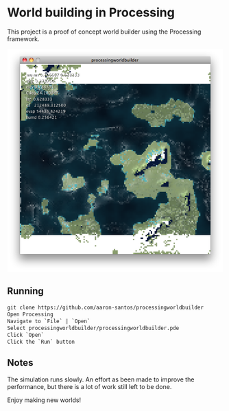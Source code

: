 World building in Processing
==========

This project is a proof of concept world builder using the Processing framework.

<img src="https://github.com/aaron-santos/processingworldbuilder/raw/master/doc/ss1.png" alt="Screenshot" />

## Running
    git clone https://github.com/aaron-santos/processingworldbuilder
    Open Processing
    Navigate to `File` | `Open`
    Select processingworldbuilder/processingworldbuilder.pde
    Click `Open`
    Click the `Run` button
    
## Notes
The simulation runs slowly. An effort as been made to improve the performance, but there is a lot of work still left
to be done.

Enjoy making new worlds!

